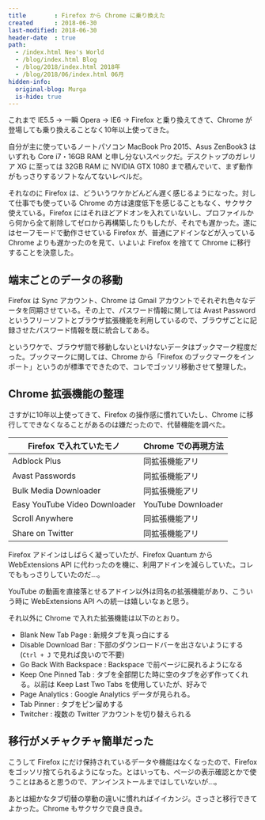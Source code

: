 ```yaml
---
title        : Firefox から Chrome に乗り換えた
created      : 2018-06-30
last-modified: 2018-06-30
header-date  : true
path:
  - /index.html Neo's World
  - /blog/index.html Blog
  - /blog/2018/index.html 2018年
  - /blog/2018/06/index.html 06月
hidden-info:
  original-blog: Murga
  is-hide: true
---
```


これまで IE5.5 → 一瞬 Opera → IE6 → Firefox と乗り換えてきて、Chrome が登場しても乗り換えることなく10年以上使ってきた。

自分が主に使っているノートパソコン MacBook Pro 2015、Asus ZenBook3 はいずれも Core i7・16GB RAM と申し分ないスペックだ。デスクトップのガレリア XG に至っては 32GB RAM に NVIDIA GTX 1080 まで積んでいて、まず動作がもっさりするソフトなんてないレベルだ。

それなのに Firefox は、どういうワケかどんどん遅く感じるようになった。対して仕事でも使っている Chrome の方は速度低下を感じることもなく、サクサク使えている。Firefox にはそれほどアドオンを入れていないし、プロファイルから何から全て削除してゼロから再構築したりもしたが、それでも遅かった。遂にはセーフモードで動作させている Firefox が、普通にアドインなどが入っている Chrome よりも遅かったのを見て、いよいよ Firefox を捨てて Chrome に移行することを決意した。

## 端末ごとのデータの移動

Firefox は Sync アカウント、Chrome は Gmail アカウントでそれぞれ色々なデータを同期させている。その上で、パスワード情報に関しては Avast Password というフリーソフトとブラウザ拡張機能を利用しているので、ブラウザごとに記録させたパスワード情報を既に統合してある。

というワケで、ブラウザ間で移動しないといけないデータはブックマーク程度だった。ブックマークに関しては、Chrome から「Firefox のブックマークをインポート」というのが標準でできたので、コレでゴッソリ移動させて整理した。

## Chrome 拡張機能の整理

さすがに10年以上使ってきて、Firefox の操作感に慣れていたし、Chrome に移行してできなくなることがあるのは嫌だったので、代替機能を調べた。

| Firefox で入れていたモノ      | Chrome での再現方法 |
|-------------------------------|---------------------|
| Adblock Plus                  | 同拡張機能アリ      |
| Avast Passwords               | 同拡張機能アリ      |
| Bulk Media Downloader         | 同拡張機能アリ      |
| Easy YouTube Video Downloader | YouTube Downloader  |
| Scroll Anywhere               | 同拡張機能アリ      |
| Share on Twitter              | 同拡張機能アリ      |

Firefox アドインはしばらく凝っていたが、Firefox Quantum から WebExtensions API に代わったのを機に、利用アドインを減らしていた。コレでももっさりしていたのだ…。

YouTube の動画を直接落とせるアドイン以外は同名の拡張機能があり、こういう時に WebExtensions API への統一は嬉しいなぁと思う。

それ以外に Chrome で入れた拡張機能は以下のとおり。

- Blank New Tab Page : 新規タブを真っ白にする
- Disable Download Bar : 下部のダウンロードバーを出さないようにする (`Ctrl + J` で見れば良いので不要)
- Go Back With Backspace : Backspace で前ページに戻れるようになる
- Keep One Pinned Tab : タブを全部閉じた時に空のタブを必ず作ってくれる。以前は Keep Last Two Tabs を使用していたが、好みで
- Page Analytics : Google Analytics データが見られる。
- Tab Pinner : タブをピン留めする
- Twitcher : 複数の Twitter アカウントを切り替えられる

## 移行がメチャクチャ簡単だった

こうして Firefox にだけ保持されているデータや機能はなくなったので、Firefox をゴッソリ捨てられるようになった。とはいっても、ページの表示確認とかで使うことはあると思うので、アンインストールまではしていないが…。

あとは細かなタブ切替の挙動の違いに慣れればイイカンジ。さっさと移行できてよかった。Chrome もサクサクで良き良き。
